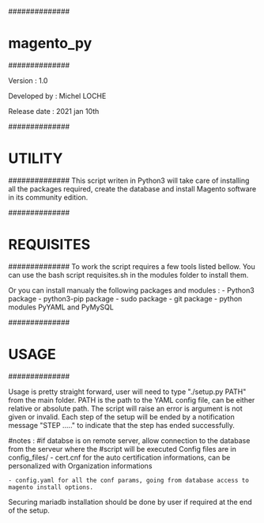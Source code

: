 ##############
# magento_py #
##############

Version : 1.0

Developed by : Michel LOCHE 

Release date : 2021 jan 10th

##############
#  UTILITY   #
##############
This script writen in Python3 will take care of installing all the packages required,
 create the database and install Magento software in its community edition.


##############
# REQUISITES #
##############
To work the script requires a few tools listed bellow. You can use the bash script requisites.sh 
in the modules folder to install them.

Or you can install manualy the following packages and modules : 
	 - Python3 package
	 - python3-pip package 
	 - sudo package
	 - git package
	 - python modules PyYAML and PyMySQL


##############
#    USAGE   #
##############

Usage is pretty straight forward, user will need to type "./setup.py PATH" from the main folder.
PATH is the path to the YAML config file, can be either relative or absolute path. The script will 
raise an error is argument is not given or invalid.
Each step of the setup will be ended by a notification message "STEP ....." to indicate that the
step has ended successfully.

#notes :
#if databse is on remote server, allow connection to the database from the serveur where the 
#script will be executed
Config files are in config_files/
	- cert.cnf for the auto certification informations, can be personalized with Organization
	 informations

	- config.yaml for all the conf params, going from database access to magento install options.


Securing mariadb installation should be done by user if required at the end of the setup.



